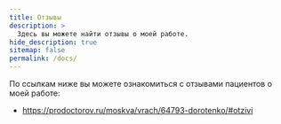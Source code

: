 ```yaml
---
title: Отзывы
description: >
  Здесь вы можете найти отзывы о моей работе.
hide_description: true
sitemap: false
permalink: /docs/
---
```


По ссылкам ниже вы можете ознакомиться с отзывами пациентов о моей работе:
* https://prodoctorov.ru/moskva/vrach/64793-dorotenko/#otzivi


